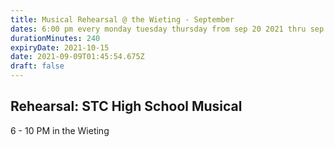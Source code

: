 ```yaml
---
title: Musical Rehearsal @ the Wieting - September
dates: 6:00 pm every monday tuesday thursday from sep 20 2021 thru sep 30 2021
durationMinutes: 240
expiryDate: 2021-10-15
date: 2021-09-09T01:45:54.675Z
draft: false
---
```


## Rehearsal: STC High School Musical 
6 - 10 PM in the Wieting
